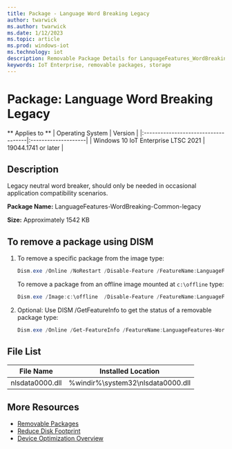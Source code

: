 ```yaml
---
title: Package - Language Word Breaking Legacy
author: twarwick
ms.author: twarwick
ms.date: 1/12/2023
ms.topic: article
ms.prod: windows-iot
ms.technology: iot
description: Removable Package Details for LanguageFeatures_WordBreaking_Common_Legacy
keywords: IoT Enterprise, removable packages, storage
---
```


# Package: Language Word Breaking Legacy
** Applies to **
| Operating System                    |  Version            |
|:------------------------------------|:--------------------|
| Windows 10 IoT Enterprise LTSC 2021 | 19044.1741 or later |

## Description
Legacy neutral word breaker, should only be needed in occasional application compatibility scenarios.

**Package Name:** LanguageFeatures-WordBreaking-Common-legacy  

**Size:** Approximately 1542 KB


## To remove a package using DISM

1. To remove a specific package from the image type:
   ```powershell
   Dism.exe /Online /NoRestart /Disable-Feature /FeatureName:LanguageFeatures-WordBreaking-Common-legacy /PackageName:@Package
   ````

   To remove a package from an offline image mounted at `c:\offline` type:
   ```powershell
   Dism.exe /Image:c:\offline  /Disable-Feature /FeatureName:LanguageFeatures-WordBreaking-Common-legacy /PackageName:@Package
   ```

1. Optional: Use DISM /GetFeatureInfo to get the status of a removable package type:
   ```powershell
   Dism.exe /Online /Get-FeatureInfo /FeatureName:LanguageFeatures-WordBreaking-Common-legacy /PackageName:@Package
   ````

## File List
| File Name | Installed Location |
|-----------|--------------------|
| nlsdata0000.dll | %windir%\system32\nlsdata0000.dll |


## More Resources
- [Removable Packages](/windows/iot/iot-enterprise/Optimize-Your-Device/Removable-Packages)
- [Reduce Disk Footprint](/windows/iot/iot-enterprise/Optimize-Your-Device/Reduce-Disk-Footprint)
- [Device Optimization Overview](/windows/iot/iot-enterprise/Optimize-Your-Device/Overview)
